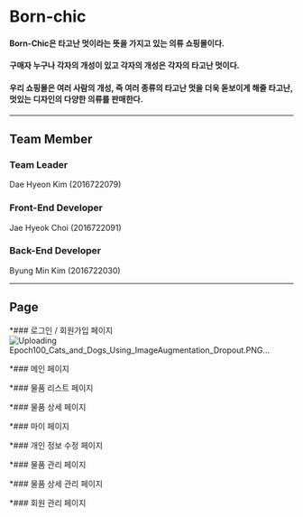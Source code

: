 # Born-chic
#### Born-Chic은 타고난 멋이라는 뜻을 가지고 있는 의류 쇼핑몰이다.
#### 구매자 누구나 각자의 개성이 있고 각자의 개성은 각자의 타고난 멋이다.
#### 우리 쇼핑몰은 여러 사람의 개성, 즉 여러 종류의 타고난 멋을 더욱 돋보이게 해줄 타고난, 멋있는 디자인의 다양한 의류를 판매한다.

***
## Team Member

### Team Leader
Dae Hyeon Kim (2016722079)

### Front-End Developer
Jae Hyeok Choi (2016722091)

### Back-End Developer
Byung Min Kim (2016722030)

***
## Page

*### 로그인 / 회원가입 페이지
![Uploading Epoch100_Cats_and_Dogs_Using_ImageAugmentation_Dropout.PNG…]()

*### 메인 페이지

*### 물품 리스트 페이지

*### 물품 상세 페이지

*### 마이 페이지

*### 개인 정보 수정 페이지

*### 물품 관리 페이지

*### 물품 상세 관리 페이지

*### 회원 관리 페이지
